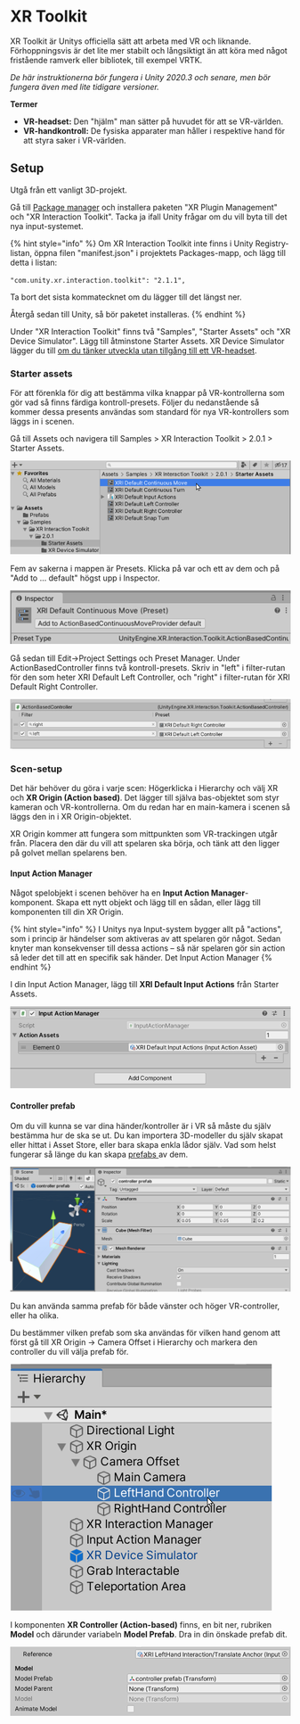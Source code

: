 # XR Toolkit

XR Toolkit är Unitys officiella sätt att arbeta med VR och liknande. Förhoppningsvis är det lite mer stabilt och långsiktigt än att köra med något fristående ramverk eller bibliotek, till exempel VRTK.

_De här instruktionerna bör fungera i Unity 2020.3 och senare, men bör fungera även med lite tidigare versioner._

**Termer**

* **VR-headset:** Den "hjälm" man sätter på huvudet för att se VR-världen.
* **VR-handkontroll:** De fysiska apparater man håller i respektive hand för att styra saker i VR-världen.

## Setup

Utgå från ett vanligt 3D-projekt.

Gå till [Package manager](../../andra-funktioner/package-manager.md) och installera paketen "XR Plugin Management" och "XR Interaction Toolkit". Tacka ja ifall Unity frågar om du vill byta till det nya input-systemet.

{% hint style="info" %}
Om XR Interaction Toolkit inte finns i Unity Registry-listan, öppna filen "manifest.json" i projektets Packages-mapp, och lägg till detta i listan:

`"com.unity.xr.interaction.toolkit": "2.1.1",`

Ta bort det sista kommatecknet om du lägger till det längst ner.

Återgå sedan till Unity, så bör paketet installeras.
{% endhint %}

Under "XR Interaction Toolkit" finns två "Samples", "Starter Assets" och "XR Device Simulator". Lägg till åtminstone Starter Assets. XR Device Simulator lägger du till [om du tänker utveckla utan tillgång till ett VR-headset](device-simulator.md).

### Starter assets

För att förenkla för dig att bestämma vilka knappar på VR-kontrollerna som gör vad så finns färdiga kontroll-presets. Följer du nedanstående så kommer dessa presents användas som standard för nya VR-kontrollers som läggs in i scenen.

Gå till Assets och navigera till Samples > XR Interaction Toolkit > 2.0.1 > Starter Assets.

![](<../../.gitbook/assets/image (25) (1).png>)

Fem av sakerna i mappen är Presets. Klicka på var och ett av dem och på "Add to … default" högst upp i Inspector.

![](<../../.gitbook/assets/image (15).png>)

Gå sedan till Edit->Project Settings och Preset Manager. Under ActionBasedController finns två kontroll-presets. Skriv in "left" i filter-rutan för den som heter XRI Default Left Controller, och "right" i filter-rutan för XRI Default Right Controller.

![](<../../.gitbook/assets/image (16).png>)

### Scen-setup

Det här behöver du göra i varje scen: Högerklicka i Hierarchy och välj XR och **XR Origin (Action based)**. Det lägger till själva bas-objektet som styr kameran och VR-kontrollerna. Om du redan har en main-kamera i scenen så läggs den in i XR Origin-objektet.

XR Origin kommer att fungera som mittpunkten som VR-trackingen utgår från. Placera den där du vill att spelaren ska börja, och tänk att den ligger på golvet mellan spelarens ben.

#### Input Action Manager

Något spelobjekt i scenen behöver ha en **Input Action Manager**-komponent. Skapa ett nytt objekt och lägg till en sådan, eller lägg till komponenten till din XR Origin.

{% hint style="info" %}
I Unitys nya Input-system bygger allt på "actions", som i princip är händelser som aktiveras av att spelaren gör något. Sedan knyter man konsekvenser till dessa actions – så när spelaren gör sin action så leder det till att en specifik sak händer. Det Input Action Manager&#x20;
{% endhint %}

I din Input Action Manager, lägg till **XRI Default Input Actions** från Starter Assets.

![](<../../.gitbook/assets/image (7) (1).png>)



#### Controller prefab

Om du vill kunna se var dina händer/kontroller är i VR så måste du själv bestämma hur de ska se ut. Du kan importera 3D-modeller du själv skapat eller hittat i Asset Store, eller bara skapa enkla lådor själv. Vad som helst fungerar så länge du kan skapa [prefabs ](../../begrepp.md#prefab)av dem.

![Ett exempel på väldigt enkel prefab](<../../.gitbook/assets/image (11) (1).png>)

Du kan använda samma prefab för både vänster och höger VR-controller, eller ha olika.

Du bestämmer vilken prefab som ska användas för vilken hand genom att först gå till XR Origin -> Camera Offset i Hierarchy och markera den controller du vill välja prefab för.

![](<../../.gitbook/assets/image (6).png>)

I komponenten **XR Controller (Action-based)** finns, en bit ner, rubriken **Model** och därunder variabeln **Model Prefab**. Dra in din önskade prefab dit.

![](<../../.gitbook/assets/image (14).png>)
